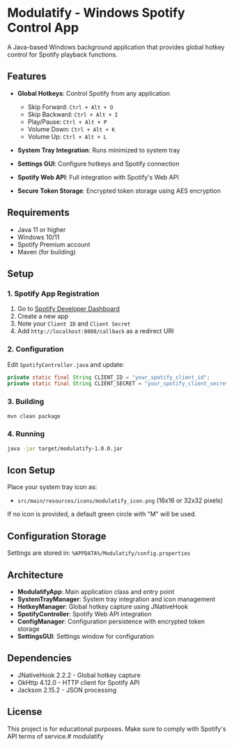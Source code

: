 # Modulatify - Windows Spotify Control App

A Java-based Windows background application that provides global hotkey control for Spotify playback functions.

## Features

- **Global Hotkeys**: Control Spotify from any application
  - Skip Forward: `Ctrl + Alt + O`
  - Skip Backward: `Ctrl + Alt + I`
  - Play/Pause: `Ctrl + Alt + P`
  - Volume Down: `Ctrl + Alt + K`
  - Volume Up: `Ctrl + Alt + L`

- **System Tray Integration**: Runs minimized to system tray
- **Settings GUI**: Configure hotkeys and Spotify connection
- **Spotify Web API**: Full integration with Spotify's Web API
- **Secure Token Storage**: Encrypted token storage using AES encryption

## Requirements

- Java 11 or higher
- Windows 10/11
- Spotify Premium account
- Maven (for building)

## Setup

### 1. Spotify App Registration

1. Go to [Spotify Developer Dashboard](https://developer.spotify.com/dashboard)
2. Create a new app
3. Note your `Client ID` and `Client Secret`
4. Add `http://localhost:8080/callback` as a redirect URI

### 2. Configuration

Edit `SpotifyController.java` and update:
```java
private static final String CLIENT_ID = "your_spotify_client_id";
private static final String CLIENT_SECRET = "your_spotify_client_secret";
```

### 3. Building

```bash
mvn clean package
```

### 4. Running

```bash
java -jar target/modulatify-1.0.0.jar
```

## Icon Setup

Place your system tray icon as:
- `src/main/resources/icons/modulatify_icon.png` (16x16 or 32x32 pixels)

If no icon is provided, a default green circle with "M" will be used.

## Configuration Storage

Settings are stored in: `%APPDATA%/Modulatify/config.properties`

## Architecture

- **ModulatifyApp**: Main application class and entry point
- **SystemTrayManager**: System tray integration and icon management
- **HotkeyManager**: Global hotkey capture using JNativeHook
- **SpotifyController**: Spotify Web API integration
- **ConfigManager**: Configuration persistence with encrypted token storage
- **SettingsGUI**: Settings window for configuration

## Dependencies

- JNativeHook 2.2.2 - Global hotkey capture
- OkHttp 4.12.0 - HTTP client for Spotify API
- Jackson 2.15.2 - JSON processing

## License

This project is for educational purposes. Make sure to comply with Spotify's API terms of service.# modulatify
